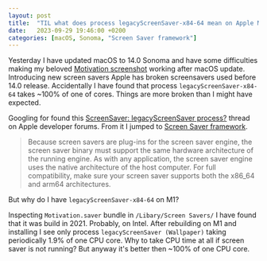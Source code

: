 ```yaml
---
layout: post
title:  "TIL what does process legacyScreenSaver-x84-64 mean on Apple M1"
date:   2023-09-29 19:46:00 +0200
categories: [macOS, Sonoma, "Screen Saver framework"]
---
```

Yesterday I have updated macOS to 14.0 Sonoma and have some difficulties making my beloved [Motivation screenshot](https://github.com/valeriyvan/Motivation) working after macOS update. Introducing new screen savers Apple has broken screensavers used before 14.0 release. Accidentally I have found that process `legacyScreenSaver-x84-64` takes ~100% of one of cores. Things are more broken than I might have expected.

Googling for found this [ScreenSaver: legacyScreenSaver process?](https://developer.apple.com/forums/thread/117136) thread on Apple developer forums. From it I jumped to [Screen Saver framework](https://developer.apple.com/documentation/screensaver).

> Because screen savers are plug-ins for the screen saver engine, the screen saver binary must support the same hardware architecture of the running engine. As with any application, the screen saver engine uses the native architecture of the host computer. For full compatibility, make sure your screen saver supports both the x86_64 and arm64 architectures.

But why do I have `legacyScreenSaver-x84-64` on M1?

Inspecting `Motivation.saver` bundle in `/Libary/Screen Savers/` I have found that it was build in 2021. Probably, on Intel. After rebuilding on M1 and installing I see only process `legacyScreenSaver (Wallpaper)` taking periodically 1.9% of one CPU core. Why to take CPU time at all if screen saver is not running? But anyway it's better then ~100% of one CPU core.
